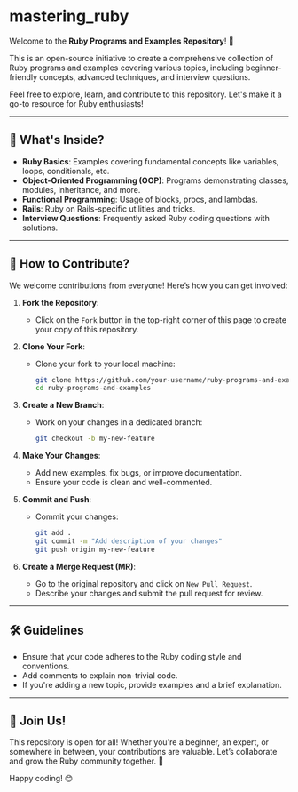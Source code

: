 # mastering_ruby

Welcome to the **Ruby Programs and Examples Repository**! 🎉

This is an open-source initiative to create a comprehensive collection of Ruby programs and examples covering various topics, including beginner-friendly concepts, advanced techniques, and interview questions.

Feel free to explore, learn, and contribute to this repository. Let's make it a go-to resource for Ruby enthusiasts!

---

## 📂 What's Inside?

- **Ruby Basics**: Examples covering fundamental concepts like variables, loops, conditionals, etc.
- **Object-Oriented Programming (OOP)**: Programs demonstrating classes, modules, inheritance, and more.
- **Functional Programming**: Usage of blocks, procs, and lambdas.
- **Rails**: Ruby on Rails-specific utilities and tricks.
- **Interview Questions**: Frequently asked Ruby coding questions with solutions.

---

## 🤝 How to Contribute?

We welcome contributions from everyone! Here’s how you can get involved:

1. **Fork the Repository**:
    - Click on the `Fork` button in the top-right corner of this page to create your copy of this repository.

2. **Clone Your Fork**:
    - Clone your fork to your local machine:
      ```bash
      git clone https://github.com/your-username/ruby-programs-and-examples.git
      cd ruby-programs-and-examples
      ```

3. **Create a New Branch**:
    - Work on your changes in a dedicated branch:
      ```bash
      git checkout -b my-new-feature
      ```

4. **Make Your Changes**:
    - Add new examples, fix bugs, or improve documentation.
    - Ensure your code is clean and well-commented.

5. **Commit and Push**:
    - Commit your changes:
      ```bash
      git add .
      git commit -m "Add description of your changes"
      git push origin my-new-feature
      ```

6. **Create a Merge Request (MR)**:
    - Go to the original repository and click on `New Pull Request`.
    - Describe your changes and submit the pull request for review.

---

## 🛠️ Guidelines

- Ensure that your code adheres to the Ruby coding style and conventions.
- Add comments to explain non-trivial code.
- If you're adding a new topic, provide examples and a brief explanation.

---

## 📢 Join Us!

This repository is open for all! Whether you're a beginner, an expert, or somewhere in between, your contributions are valuable. Let’s collaborate and grow the Ruby community together. 🚀

Happy coding! 😊
